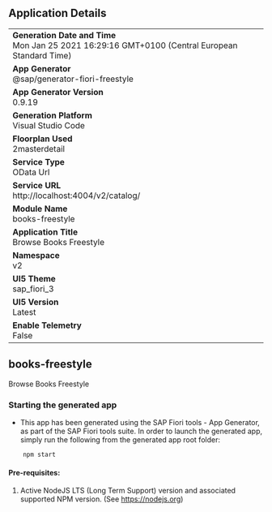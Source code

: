 ## Application Details
|               |
| ------------- |
|**Generation Date and Time**<br>Mon Jan 25 2021 16:29:16 GMT+0100 (Central European Standard Time)|
|**App Generator**<br>@sap/generator-fiori-freestyle|
|**App Generator Version**<br>0.9.19|
|**Generation Platform**<br>Visual Studio Code|
|**Floorplan Used**<br>2masterdetail|
|**Service Type**<br>OData Url|
|**Service URL**<br>http://localhost:4004/v2/catalog/
|**Module Name**<br>books-freestyle|
|**Application Title**<br>Browse Books Freestyle|
|**Namespace**<br>v2|
|**UI5 Theme**<br>sap_fiori_3|
|**UI5 Version**<br>Latest|
|**Enable Telemetry**<br>False|

## books-freestyle

Browse Books Freestyle

### Starting the generated app

-   This app has been generated using the SAP Fiori tools - App Generator, as part of the SAP Fiori tools suite.  In order to launch the generated app, simply run the following from the generated app root folder:

```
    npm start
```


#### Pre-requisites:

1. Active NodeJS LTS (Long Term Support) version and associated supported NPM version.  (See https://nodejs.org)


